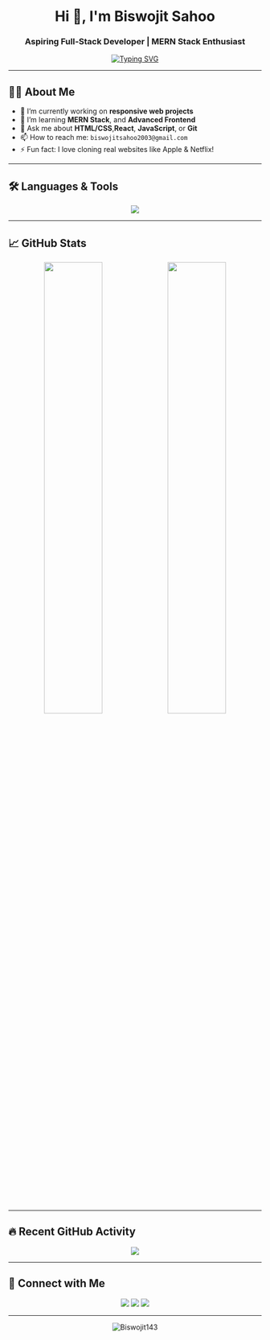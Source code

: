 <!-- Header -->
<h1 align="center">Hi 👋, I'm Biswojit Sahoo</h1>
<h3 align="center">Aspiring Full-Stack Developer | MERN Stack Enthusiast </h3>

<!-- Typing Animation -->
<p align="center">
  <a href="https://github.com/Biswojit143">
    <img src="https://readme-typing-svg.herokuapp.com?font=Fira+Code&size=22&duration=3000&pause=500&center=true&vCenter=true&width=435&lines=MERN+Stack+Learner;Java+Developer;Frontend+Focused;Open+Source+Contributor" alt="Typing SVG" />
  </a>
</p>

---

<!-- About Section -->
## 🧑‍💻 About Me

- 🔭 I’m currently working on **responsive web projects**
- 🌱 I’m learning **MERN Stack**, and **Advanced Frontend**
- 💬 Ask me about **HTML/CSS**,**React**, **JavaScript**, or **Git**
- 📫 How to reach me: `biswojitsahoo2003@gmail.com`
- ⚡ Fun fact: I love cloning real websites like Apple & Netflix!

---

<!-- Skills -->
## 🛠️ Languages & Tools

<p align="center">
  <img src="https://skillicons.dev/icons?i=html,css,js,tailwindcss,react,nodejs,express,mongodb,git,github,vscode,bootstrap" />
</p>

---

<!-- GitHub Stats -->
## 📈 GitHub Stats

<p align="center">
  <img src="https://github-readme-stats.vercel.app/api?username=Biswojit143&theme=radical&show_icons=true" width="48%" />
  <img src="https://github-readme-streak-stats.herokuapp.com/?user=Biswojit143&theme=radical" width="48%" />
</p>

---

<!-- GitHub Activity -->
## 🔥 Recent GitHub Activity

<p align="center">
  <img src="https://github-readme-activity-graph.cyclic.app/graph?username=Biswojit143&theme=github-compact" />
</p>

---

<!-- Connect -->
## 🤝 Connect with Me

<p align="center">
  <a href="#"><img src="https://img.shields.io/badge/LinkedIn-0077B5?logo=linkedin&style=for-the-badge" /></a>
  <a href="#"><img src="https://img.shields.io/badge/Portfolio-000000?logo=vercel&style=for-the-badge" /></a>
  <a href="mailto:biswojitsahoo2003@gmail.com"><img src="https://img.shields.io/badge/Gmail-D14836?logo=gmail&style=for-the-badge" /></a>
</p>

---

<!-- Visitors -->
<p align="center">
  <img src="https://komarev.com/ghpvc/?username=Biswojit143&label=Profile+views&color=0e75b6&style=flat" alt="Biswojit143" />
</p>
